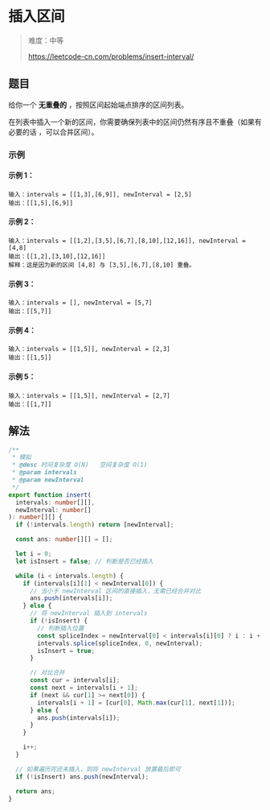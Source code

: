 # 插入区间

> 难度：中等
>
> https://leetcode-cn.com/problems/insert-interval/

## 题目

给你一个 **无重叠的** ，按照区间起始端点排序的区间列表。

在列表中插入一个新的区间，你需要确保列表中的区间仍然有序且不重叠（如果有必要的话
，可以合并区间）。

### 示例

#### 示例 1：

```
输入：intervals = [[1,3],[6,9]], newInterval = [2,5]
输出：[[1,5],[6,9]]
```

#### 示例 2：

```
输入：intervals = [[1,2],[3,5],[6,7],[8,10],[12,16]], newInterval = [4,8]
输出：[[1,2],[3,10],[12,16]]
解释：这是因为新的区间 [4,8] 与 [3,5],[6,7],[8,10] 重叠。
```

#### 示例 3：

```
输入：intervals = [], newInterval = [5,7]
输出：[[5,7]]
```

#### 示例 4：

```
输入：intervals = [[1,5]], newInterval = [2,3]
输出：[[1,5]]
```

#### 示例 5：

```
输入：intervals = [[1,5]], newInterval = [2,7]
输出：[[1,7]]
```

## 解法

```typescript
/**
 * 模拟
 * @desc 时间复杂度 O(N)   空间复杂度 O(1)
 * @param intervals
 * @param newInterval
 */
export function insert(
  intervals: number[][],
  newInterval: number[]
): number[][] {
  if (!intervals.length) return [newInterval];

  const ans: number[][] = [];

  let i = 0;
  let isInsert = false; // 判断是否已经插入

  while (i < intervals.length) {
    if (intervals[i][1] < newInterval[0]) {
      // 当小于 newInterval 区间的直接插入，无需已经合并对比
      ans.push(intervals[i]);
    } else {
      // 将 newInterval 插入到 intervals
      if (!isInsert) {
        // 判断插入位置
        const spliceIndex = newInterval[0] < intervals[i][0] ? i : i + 1;
        intervals.splice(spliceIndex, 0, newInterval);
        isInsert = true;
      }

      // 对比合并
      const cur = intervals[i];
      const next = intervals[i + 1];
      if (next && cur[1] >= next[0]) {
        intervals[i + 1] = [cur[0], Math.max(cur[1], next[1])];
      } else {
        ans.push(intervals[i]);
      }
    }

    i++;
  }

  // 如果遍历完还未插入，则将 newInterval 放置最后即可
  if (!isInsert) ans.push(newInterval);

  return ans;
}
```
